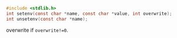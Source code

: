  ```c
 #include <stdlib.h>
int setenv(const char *name, const char *value, int overwrite);
int unsetenv(const char *name);
```

overwrite if `overwrite!=0`.

